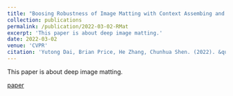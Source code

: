 ```yaml
---
title: "Boosing Robustness of Image Matting with Context Assembing and Strong Data Augmentation"
collection: publications
permalink: /publication/2022-03-02-RMat
excerpt: 'This paper is about deep image matting.'
date: 2022-03-02
venue: 'CVPR'
citation: 'Yutong Dai, Brian Price, He Zhang, Chunhua Shen. (2022). &quot;Boosing Robustness of Image Matting with Context Assembing and Strong Data Augmentation.&quot; <i>CVPR</i>. 2022.'
---
```

This paper is about deep image matting.

[paper](https://openaccess.thecvf.com/content/CVPR2022/papers/Dai_Boosting_Robustness_of_Image_Matting_With_Context_Assembling_and_Strong_CVPR_2022_paper.pdf)



